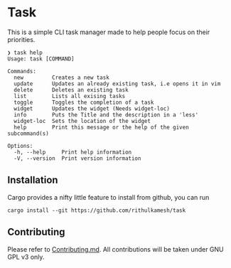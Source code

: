 # Task


This is a simple CLI task manager made to help people focus on their priorities.

```
❯ task help
Usage: task [COMMAND]

Commands:
  new         Creates a new task
  update      Updates an already existing task, i.e opens it in vim
  delete      Deletes an existing task
  list        Lists all exising tasks
  toggle      Toggles the completion of a task
  widget      Updates the widget (Needs widget-loc)
  info        Puts the Title and the description in a 'less'
  widget-loc  Sets the location of the widget
  help        Print this message or the help of the given subcommand(s)

Options:
  -h, --help     Print help information
  -V, --version  Print version information

```

## Installation

Cargo provides a nifty little feature to install from github, you can run

```
cargo install --git https://github.com/rithulkamesh/task
```

## Contributing

Please refer to [Contributing.md](./CONTRIBUTING.md).
All contributions will be taken under GNU GPL v3 only.


